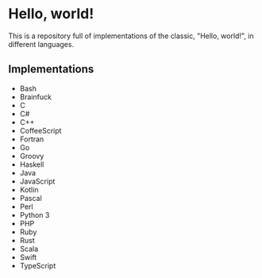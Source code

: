 # Hello, world!
This is a repository full of implementations of the classic, "Hello, world!", in different languages.

## Implementations
- Bash
- Brainfuck
- C
- C#
- C++
- CoffeeScript
- Fortran
- Go
- Groovy
- Haskell
- Java
- JavaScript
- Kotlin
- Pascal
- Perl
- Python 3
- PHP
- Ruby
- Rust
- Scala
- Swift
- TypeScript
